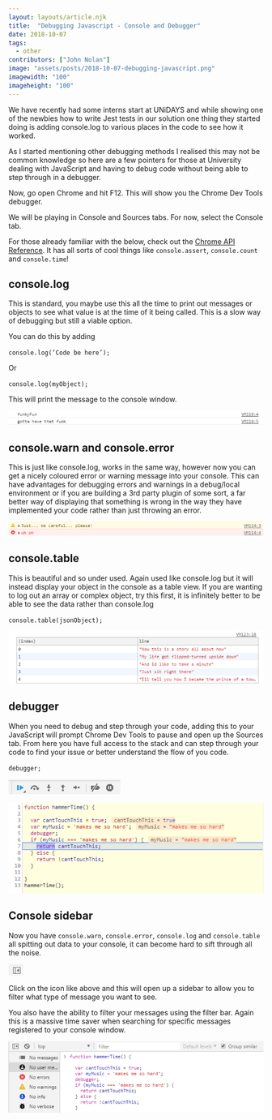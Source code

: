 ```yaml
---
layout: layouts/article.njk
title:  "Debugging Javascript - Console and Debugger"
date: 2018-10-07
tags: 
  - other
contributors: ["John Nolan"]
image: "assets/posts/2018-10-07-debugging-javascript.png"
imagewidth: "100"
imageheight: "100"
---
```


We have recently had some interns start at UNiDAYS and while showing one of the newbies how to write Jest tests in our solution one thing they started doing is adding console.log to various places in the code to see how it worked.

As I started mentioning other debugging methods I realised this may not be common knowledge so here are a few pointers for those at University dealing with JavaScript and having to debug code without being able to step through in a debugger.

Now, go open Chrome and hit F12. This will show you the Chrome Dev Tools debugger.

We will be playing in Console and Sources tabs. For now, select the Console tab.

For those already familiar with the below, check out the [Chrome API Reference](https://developers.google.com/web/tools/chrome-devtools/console/console-reference). It has all
sorts of cool things like `console.assert`, `console.count` and `console.time`!

## console.log

This is standard, you maybe use this all the time to print out messages or objects to see what value is at the time of it being called. This is a slow way of debugging but still a viable option.

You can do this by adding

`console.log(‘Code be here’);`

Or

`console.log(myObject);`

This will print the message to the console window.

<script src="https://gist.github.com/johnnolan/5ce8c624e32645fd1b648bd01451faff.js"></script>

![alt text](/assets/posts/2018-10-07-debugging-javascript/console_log-1.png "console.log")

## console.warn and console.error

This is just like console.log, works in the same way, however now you can get a nicely coloured error or warning message into your console. This can have advantages for debugging errors and warnings in a debug/local environment or if you are building a 3rd party plugin of some sort, a far better way of displaying that something is wrong in the way they have implemented your code rather than just throwing an error.

<script src="https://gist.github.com/johnnolan/f902352efe270c33a3a4bfbf201fb8b2.js"></script>

![alt text](/assets/posts/2018-10-07-debugging-javascript/console_warn-2.png "console.warn and console.error")

## console.table

This is beautiful and so under used. Again used like console.log but it will instead display your object in the console as a table view. If you are wanting to log out an array or complex object, try this first, it is infinitely better to be able to see the data rather than console.log

`console.table(jsonObject);`

<script src="https://gist.github.com/johnnolan/47cb77f479ea5b128ab3be54c44430b4.js"></script>

![alt text](/assets/posts/2018-10-07-debugging-javascript/console_table-3.png "console.table")

## debugger

When you need to debug and step through your code, adding this to your JavaScript will prompt Chrome Dev Tools to pause and open up the Sources tab. From here you have full access to the stack and can step through your code to find your issue or better understand the flow of you code.

`debugger;`

<script src="https://gist.github.com/johnnolan/7852406804bd2e8fbf5ae2facad67bd6.js"></script>

![alt text](/assets/posts/2018-10-07-debugging-javascript/debugger-4.png "debugger")

![alt text](/assets/posts/2018-10-07-debugging-javascript/debugger-5.png "debugger")

## Console sidebar

Now you have `console.warn`, `console.error`, `console.log` and `console.table` all spitting out data to your console, it can become hard to sift through all the noise.

![alt text](/assets/posts/2018-10-07-debugging-javascript/sidebar-6.png "Sidebar Icon")

Click on the icon like above and this will open up a sidebar to allow you to filter what type of message you want to see.

You also have the ability to filter your messages using the filter bar. Again this is a massive time saver when searching for specific messages registered to your console window.

![alt text](/assets/posts/2018-10-07-debugging-javascript/sidebar-7.png "Sidebar Open")
